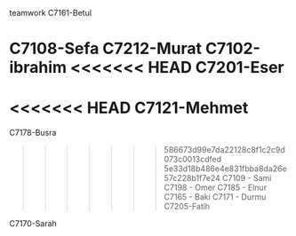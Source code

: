 teamwork
C7161-Betul

C7108-Sefa
C7212-Murat
C7102-ibrahim
<<<<<<< HEAD
C7201-Eser
=======
<<<<<<< HEAD
C7121-Mehmet
=======
C7178-Busra
>>>>>>> 586673d99e7da22128c8f1c2c9d073c0013cdfed
>>>>>>> 5e33d18b486e4e831fbba8da26e57c228b1f7e24
C7109 - Sami
C7198 - Omer
C7185 - Elnur
C7165 - Baki
C7171 - Durmu
C7205-Fatih

C7170-Sarah
